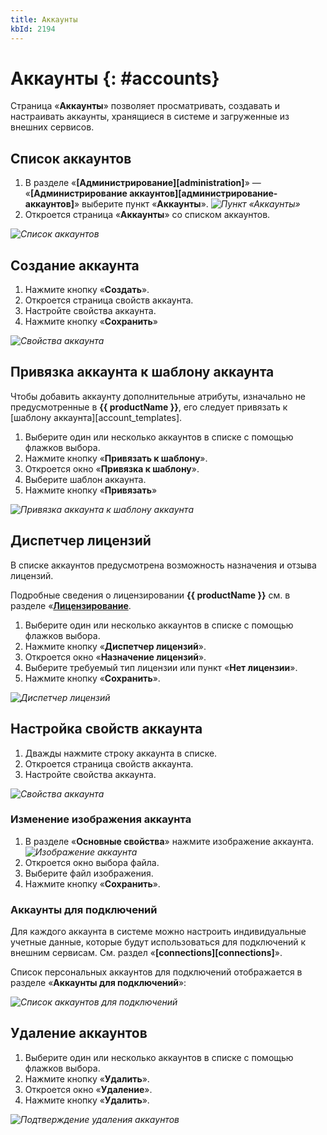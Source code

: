 ```yaml
---
title: Аккаунты
kbId: 2194
---
```


# Аккаунты {: #accounts}

Страница «**Аккаунты**» позволяет просматривать, создавать и настраивать аккаунты, хранящиеся в системе и загруженные из внешних сервисов.

## Список аккаунтов

1. В разделе «**[Администрирование][administration]**» — «**[Администрирование аккаунтов][администрирование-аккаунтов]**» выберите пункт «**Аккаунты**».
*![Пункт «Аккаунты»](accounts_button.png)*
2. Откроется страница «**Аккаунты**» со списком аккаунтов.

*![Список аккаунтов](accounts_page.png)*

## Создание аккаунта

1. Нажмите кнопку «**Создать**».
2. Откроется страница свойств аккаунта.
3. Настройте свойства аккаунта.
4. Нажмите кнопку «**Сохранить**»

*![Свойства аккаунта](account_properties.png)*

## Привязка аккаунта к шаблону аккаунта

Чтобы добавить аккаунту дополнительные атрибуты, изначально не предусмотренные в **{{ productName }}**, его следует привязать к [шаблону аккаунта][account_templates].

1. Выберите один или несколько аккаунтов в списке с помощью флажков выбора.
2. Нажмите кнопку «**Привязать к шаблону**».
3. Откроется окно «**Привязка к шаблону**».
4. Выберите шаблон аккаунта.
5. Нажмите кнопку «**Привязать**»

*![Привязка аккаунта к шаблону аккаунта](account_link_to_template.png)*

## Диспетчер лицензий

В списке аккаунтов предусмотрена возможность назначения и отзыва лицензий.

Подробные сведения о лицензировании **{{ productName }}** см. в разделе «**[Лицензирование](licensing.md)**.

1. Выберите один или несколько аккаунтов в списке с помощью флажков выбора.
2. Нажмите кнопку «**Диспетчер лицензий**».
3. Откроется окно «**Назначение лицензий**».
4. Выберите требуемый тип лицензии или пункт «**Нет лицензии**».
5. Нажмите кнопку «**Сохранить**».

*![Диспетчер лицензий](accounts_license_manager.png)*

## Настройка свойств аккаунта

1. Дважды нажмите строку аккаунта в списке.
2. Откроется страница свойств аккаунта.
3. Настройте свойства аккаунта.

*![Свойства аккаунта](account_properties.png)*

### Изменение изображения аккаунта

1. В разделе «**Основные свойства**» нажмите изображение аккаунта.
*![Изображение аккаунта](account_image.png)*
2. Откроется окно выбора файла.
3. Выберите файл изображения.
4. Нажмите кнопку «**Сохранить**».

### Аккаунты для подключений

Для каждого аккаунта в системе можно настроить индивидуальные учетные данные, которые будут использоваться для подключений к внешним сервисам. См. раздел «**[connections][connections]**».

Список персональных аккаунтов для подключений отображается в разделе «**Аккаунты для подключений**»:

*![Список аккаунтов для подключений](accounts_connection_accounts.png)*

## Удаление аккаунтов

1. Выберите один или несколько аккаунтов в списке с помощью флажков выбора.
2. Нажмите кнопку «**Удалить**».
3. Откроется окно «**Удаление**».
4. Нажмите кнопку «**Удалить**».

*![Подтверждение удаления аккаунтов](accounts_delete_confirmation.png)*
